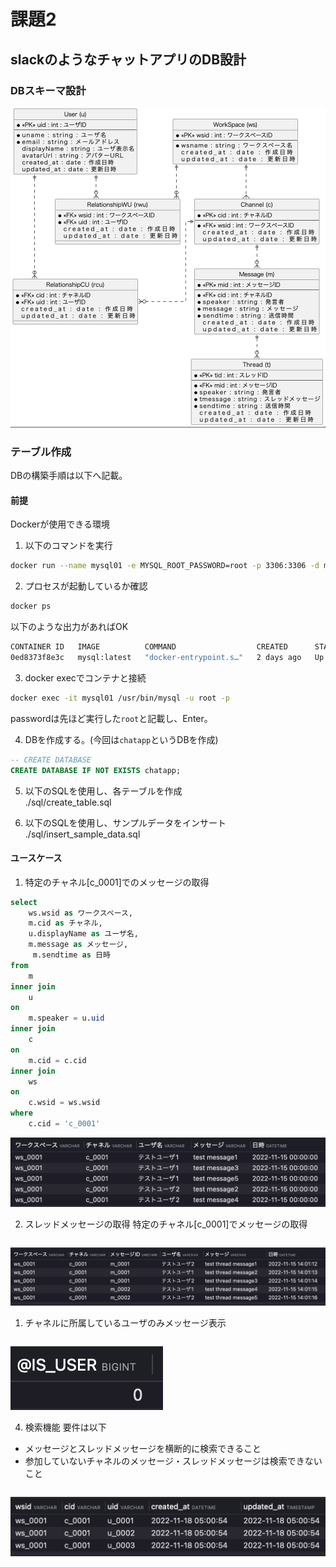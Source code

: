 # 課題2
## slackのようなチャットアプリのDB設計

### DBスキーマ設計
![ER図](./ER/er2.png)

### テーブル作成
DBの構築手順は以下へ記載。

#### 前提
Dockerが使用できる環境

1. 以下のコマンドを実行
```bash
docker run --name mysql01 -e MYSQL_ROOT_PASSWORD=root -p 3306:3306 -d mysql:latest
```
2. プロセスが起動しているか確認
```bash
docker ps
```
以下のような出力があればOK
```bash
CONTAINER ID   IMAGE          COMMAND                  CREATED      STATUS         PORTS                               NAMES
0ed8373f8e3c   mysql:latest   "docker-entrypoint.s…"   2 days ago   Up 3 seconds   0.0.0.0:3306->3306/tcp, 33060/tcp   mysql01
```

3. docker execでコンテナと接続

```bash
docker exec -it mysql01 /usr/bin/mysql -u root -p
```

passwordは先ほど実行した`root`と記載し、Enter。

4. DBを作成する。(今回は`chatapp`というDBを作成)
```sql
-- CREATE DATABASE
CREATE DATABASE IF NOT EXISTS chatapp;
```

5. 以下のSQLを使用し、各テーブルを作成  
./sql/create_table.sql

6. 以下のSQLを使用し、サンプルデータをインサート  
./sql/insert_sample_data.sql

#### ユースケース
1. 特定のチャネル[c_0001]でのメッセージの取得
   
```sql
select 
	ws.wsid as ワークスペース,
	m.cid as チャネル,
	u.displayName as ユーザ名,
	m.message as メッセージ,
	 m.sendtime as 日時
from 
	m
inner join
	u
on 
	m.speaker = u.uid
inner join
	c
on
	m.cid = c.cid
inner join
	ws
on
	c.wsid = ws.wsid
where
	c.cid = 'c_0001'
```
![実行結果1](./img/usecase1.png)

2. スレッドメッセージの取得
   特定のチャネル[c_0001]でメッセージの取得
```sql

```
![実行結果2](./img/usecase2.png)

1. チャネルに所属しているユーザのみメッセージ表示
```sql

```
![実行結果3](./img/usecase3.png)

4. 検索機能
  要件は以下
  + メッセージとスレッドメッセージを横断的に検索できること
  + 参加していないチャネルのメッセージ・スレッドメッセージは検索できないこと
```sql

```
![実行結果4](./img/usecase4.png)
